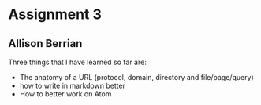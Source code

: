 # Assignment 3
## Allison Berrian
Three things that I have learned so far are:
- The anatomy of a URL (protocol, domain, directory and file/page/query)
- how to write in markdown better
- How to better work on Atom
